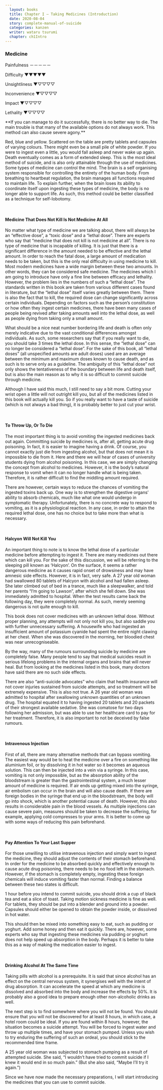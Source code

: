 ```yaml
---
  layout: books
  title: Chapter I — Taking Medicines (Introduction)
  date: 2020-08-04
  story: complete-manual-of-suicide
  categories: kanzen
  writer: wataru tsurumi
  chapter: ch1Intro
---
```

### Medicine
Painfulness －－－－－

Difficulty ▼▼▼▼▼

Unsightliness ▼▽▽▽▽

Inconvenience ▼▽▽▽▽

Impact ▼▽▽▽▽

Lethality  ▼▽▽▽▽

<div class="smalltext">**If you can manage to do it successfully, there is no better way to die. The main trouble is that many of the available options do not always work. This method can also cause severe agony.**</div>

Red, blue and yellow. Scattered on the table are pretty tablets and capsules of varying colours. There might even be a small pile of white powder. If you were to ingest even a little, you would fall asleep and never wake up again. Death eventually comes as a form of extended sleep. This is the most ideal method of suicide, and is also only attainable through the use of medicines.
Some types of medicine can control the mind. The brain is a self organising system responsible for controlling the entirety of the human body. From breathing to heartbeat regulation, the brain manages all functions required to maintain life. To explain further, when the brain loses its ability to coordinate itself upon ingesting these types of medicine, the body is no longer able to support life. As such, this method could be better classified as a technique for self-lobotomy.
<p>&nbsp;</p>

#### Medicine That Does Not Kill Is Not Medicine At All
No matter what type of medicine we are talking about, there will always be an “effective dose”, a “toxic dose” and a “lethal dose”. There are experts who say that “medicine that does not kill is not medicine at all”. There is no type of medicine that is incapable of killing. It is just that there is a significant difference in the amount needed to be effective and the lethal amount. In order to reach the fatal dose, a large amount of medication needs to be taken, but this is the only real difficulty in using medicine to kill. Most modern medicines have a wide margin between these two amounts. In other words, they can be considered safe medicine. The medicines which I am going to introduce have only a fine line between efficacy and lethality.
However, the problem lies in the numbers of such a “lethal dose”. The standards written in this book are taken from various different cases found in literature, but the “lethal dose” itself varies greatly between them. There is also the fact that to kill, the required dose can change significantly across certain individuals. Depending on factors such as the person’s constitution or how often they ingest certain medicines, there have been many cases of people being revived after taking amounts well into the lethal dose, as well as people dying from taking only a small amount.

What should be a nice neat number bordering life and death is often only merely indicative due to the vast conditional differences amongst individuals. As such, some researchers say that if you really want to die, you should take 3 times the lethal dose. In this sense, the “lethal dose” can no longer be considered a “lethal dose”. For the sake of this book, all “lethal doses” (all unspecified amounts are adult doses) used are an average between the minimum and maximum doses known to cause death, and as such is to serve only as a guideline. The ambiguity of this “lethal dose” not only shows the tentativeness of the boundary between life and death itself, but is also the main reason as to why it is so difficult to commit suicide through medicine.

Although I have said this much, I still need to say a bit more. Cutting your wrist open a little will not outright kill you, but all of the medicines listed in this book will actually kill you. So if you really want to have a taste of suicide (which is not always a bad thing), it is probably better to just cut your wrist.
<p>&nbsp;</p>

#### To Throw Up, Or To Die
The most important thing is to avoid vomiting the ingested medicines back out again. Committing suicide by medicines is, after all, getting acute drug poisoning. In fact, it is easier to imagine having a drink. Of course, you cannot exactly just die from ingesting alcohol, but that does not mean it is impossible to die from it. Here and there we will hear of cases of university students dying from alcohol poisoning. In this case, we are simply changing the concept from alcohol to medicines. However, it is the body’s natural response to vomit when it can no longer handle what is being taken. Therefore, it is rather difficult to find the middling amount required.

There are however, certain ways to reduce the chances of vomiting the ingested toxins back up. One way is to strengthen the digestive organs’ ability to absorb chemicals, much like what one would undergo in symptomatic therapy. Unfortunately, there is no concrete way to respond to vomiting, as it is a physiological reaction. In any case, in order to attain the required lethal dose, one has no choice but to take more than what is necessary.
<p>&nbsp;</p>

#### Halcyon Will Not Kill You
An important thing to note is to know the lethal dose of a particular medicine before attempting to ingest it. There are many medicines out there which can kill you. For the sake of this discussion, we will be referring to the sleeping pill known as ‘Halcyon’. On the surface, it seems a rather dangerous medicine as it causes rapid onset of drowsiness and may have amnesic side effects. However, it is in fact, very safe. A 27 year old woman had swallowed 80 tablets of Halcyon with alcohol and had fallen asleep. She later climbed out of bed in a trance, much like a sleepwalker, and told her parents “I’m going to Lawson”, after which she fell down. She was immediately admitted to hospital. When the test results came back the following day, they were completely normal. As such, merely seeming dangerous is not quite enough to kill.

This book does not cover medicines with an unknown lethal dose. Without proper planning, any attempts will not only not kill you, but also saddle you with further unnecessary suffering. A housewife who had ingested an insufficient amount of potassium cyanide had spent the entire night clawing at her chest. When she was discovered in the morning, her bloodied chest was near unrecogniseable.

By the way, many of the rumours surrounding suicide by medicine are completely false. Many people tend to say that medical suicides result in serious lifelong problems in the internal organs and brains that will never heal. But from looking at the medicines listed in this book, many doctors have said there are no such side effects.   

There are also “anti-suicide advocates” who claim that health insurance will not cover injuries sustained from suicide attempts, and so treatment will be extremely expensive. This is also not true. A 26 year old woman was admitted to hospital after swallowing unknown quantities of an unknown drug. The hospital equated it to having ingested 20 tablets and 20 packets of their strongest available sedative. She was comatose for two days following her admission, but was able to use her healthcare card to pay for her treatment. Therefore, it is also important to not be deceived by false rumours.
<p>&nbsp;</p>

#### Intravenous Injection
First of all, there are many alternative methods that can bypass vomiting. The easiest way would be to heat the medicine over a fire on something like aluminium foil, or by dissolving it in hot water so it becomes an aqueous solution. This can then be injected into a vein via a syringe. In this case, vomiting is not only impossible, but as the absorption ability of the bloodstream is greater than the gastrointestinal system, a much lesser amount of medicine is required. If air ends up getting mixed into the syringe, air embolism can occur in the brain and will also cause death. If there are foreign bodies in the syringe that end up in the bloodstream, the body will go into shock, which is another potential cause of death. However, this also results in considerable pain in the blood vessels. As multiple injections can cause severe pain, measures should be taken to decrease the suffering, for example, applying cold compresses to your arms. It is better to come up with some ways of reducing this pain beforehand.
<p>&nbsp;</p>

#### Pay Attention To Your Last Supper
For those unwilling to utilise intravenous injection and simply want to ingest the medicine, they should adjust the contents of their stomach beforehand. In order for the medicine to be absorbed quickly and effectively enough to cause acute drug poisoning, there needs to be no food left in the stomach. However, if the stomach is completely empty, ingesting these foreign chemicals will induce vomiting faster than normal. Finding a balance between these two states is difficult.

1 hour before you intend to commit suicide, you should drink a cup of black tea and eat a slice of toast. Taking motion sickness medicine is fine as well. For tablets, they should be put into a blender and ground into a powder. Capsules should either be opened to obtain the powder inside, or dissolved in hot water.

This should then be mixed into something easy to eat, such as pudding or yoghurt. Add some honey and then eat it quickly. There are, however, some experts who say that ingesting these medicines via pudding or yoghurt does not help speed up absorption in the body. Perhaps it is better to take this as a way of making the medication easier to ingest.
<p>&nbsp;</p>

#### Drinking Alcohol At The Same Time
Taking pills with alcohol is a prerequisite. It is said that since alcohol has an effect on the central nervous system, it synergises well with the intent of drug absorption. It can accelerate the speed at which any medicine is dissolved and absorbed into the body and increase the effects by 50%. It is probably also a good idea to prepare enough other non-alcoholic drinks as well.

The next step is to find somewhere where you will not be found. You should ensure that you will not be discovered for at least 8 hours, in which case, a hotel room could be ideal. If you are found within 8 hours, however, the situation becomes a suicide attempt. You will be forced to ingest water and throw up multiple times, and have your stomach pumped. Unless you wish to try enduring the suffering of such an ordeal, you should stick to the recommended time frame.

A 25 year old woman was subjected to stomach pumping as a result of attempted suicide. She said, “I wouldn’t have tried to commit suicide if I knew it would end in so much pain.” (But she also said, “Maybe I’ll try it again.”)

Since we have now made the necessary preparations, I will start introducing the medicines that you can use to commit suicide.
